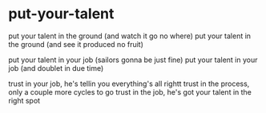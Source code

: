 # put-your-talent

put your talent in the ground (and watch it go no where)
put your talent in the ground (and see it produced no fruit)

put your talent in your job (sailors gonna be just fine)
put your talent in your job (and doublet in due time)

trust in your job, he's tellin you everything's all rightt
trust in the process, only a couple more cycles to go
trust in the job, he's got your talent in the right spot
